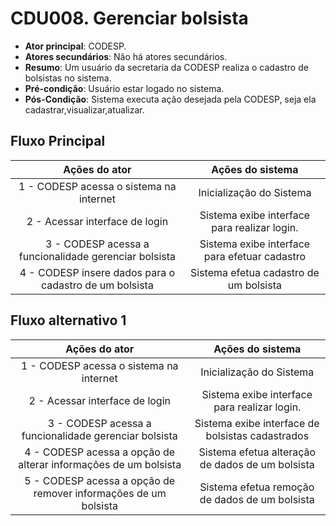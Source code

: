# CDU008. Gerenciar bolsista

- **Ator principal**: CODESP.
- **Atores secundários**: Não há atores secundários.	 
- **Resumo**: Um usuário da secretaria da CODESP realiza o cadastro de bolsistas no sistema.
- **Pré-condição**: Usuário estar logado no sistema.
- **Pós-Condição**: Sistema executa ação desejada pela CODESP, seja ela cadastrar,visualizar,atualizar. 

## Fluxo Principal
| Ações do ator | Ações do sistema |
| :-----------------: | :-----------------: | 
| 1 - CODESP acessa o sistema na internet | Inicialização do Sistema|  
| 2 - Acessar interface de login| Sistema exibe interface para realizar login.|
| 3 - CODESP acessa a funcionalidade gerenciar bolsista| Sistema exibe interface para efetuar cadastro|
| 4 - CODESP insere dados para o cadastro de um bolsista| Sistema efetua cadastro de um bolsista|

## Fluxo alternativo 1
| Ações do ator | Ações do sistema |
| :-----------------: | :-----------------: | 
| 1 - CODESP acessa o sistema na internet | Inicialização do Sistema|  
| 2 - Acessar interface de login| Sistema exibe interface para realizar login.|
| 3 - CODESP acessa a funcionalidade gerenciar bolsista| Sistema exibe interface de bolsistas cadastrados|
| 4 - CODESP acessa a opção de alterar informações de um bolsista| Sistema efetua alteração de dados de um bolsista|
| 5 - CODESP acessa a opção de remover informações de um bolsista| Sistema efetua remoção de dados de um bolsista|
